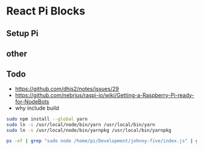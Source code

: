 # React Pi Blocks

## Setup Pi

## other

## Todo
- https://github.com/dhis2/notes/issues/29
- https://github.com/nebrius/raspi-io/wiki/Getting-a-Raspberry-Pi-ready-for-NodeBots
- why include build

```bash
sudo npm install --global yarn   
sudo ln -s /usr/local/node/bin/yarn /usr/local/bin/yarn
sudo ln -s /usr/local/node/bin/yarnpkg /usr/local/bin/yarnpkg
```

```bash
ps -ef | grep "sudo node /home/pi/Development/johnny-five/index.js" | grep "root" | awk '{print $2}'
```